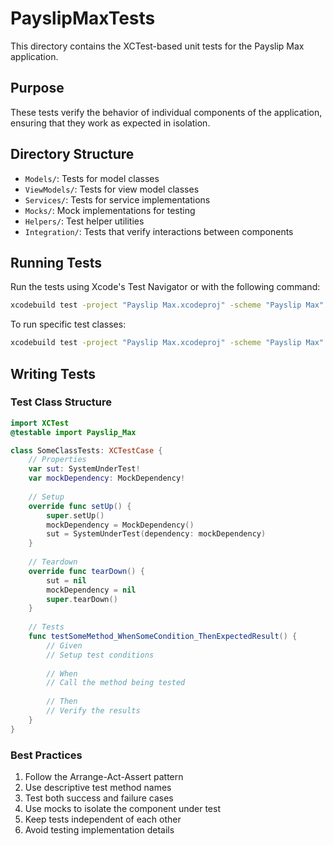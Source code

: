 # PayslipMaxTests

This directory contains the XCTest-based unit tests for the Payslip Max application.

## Purpose

These tests verify the behavior of individual components of the application, ensuring that they work as expected in isolation.

## Directory Structure

- `Models/`: Tests for model classes
- `ViewModels/`: Tests for view model classes
- `Services/`: Tests for service implementations
- `Mocks/`: Mock implementations for testing
- `Helpers/`: Test helper utilities
- `Integration/`: Tests that verify interactions between components

## Running Tests

Run the tests using Xcode's Test Navigator or with the following command:

```bash
xcodebuild test -project "Payslip Max.xcodeproj" -scheme "Payslip Max" -destination "platform=iOS Simulator,name=iPhone 16"
```

To run specific test classes:

```bash
xcodebuild test -project "Payslip Max.xcodeproj" -scheme "Payslip Max" -destination "platform=iOS Simulator,name=iPhone 16" -only-testing:PayslipMaxTests/TestAuthViewModelTests
```

## Writing Tests

### Test Class Structure

```swift
import XCTest
@testable import Payslip_Max

class SomeClassTests: XCTestCase {
    // Properties
    var sut: SystemUnderTest!
    var mockDependency: MockDependency!
    
    // Setup
    override func setUp() {
        super.setUp()
        mockDependency = MockDependency()
        sut = SystemUnderTest(dependency: mockDependency)
    }
    
    // Teardown
    override func tearDown() {
        sut = nil
        mockDependency = nil
        super.tearDown()
    }
    
    // Tests
    func testSomeMethod_WhenSomeCondition_ThenExpectedResult() {
        // Given
        // Setup test conditions
        
        // When
        // Call the method being tested
        
        // Then
        // Verify the results
    }
}
```

### Best Practices

1. Follow the Arrange-Act-Assert pattern
2. Use descriptive test method names
3. Test both success and failure cases
4. Use mocks to isolate the component under test
5. Keep tests independent of each other
6. Avoid testing implementation details 